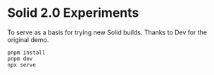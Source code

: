 # Solid 2.0 Experiments

To serve as a basis for trying new Solid builds. Thanks to Dev for the original demo.

```
pnpm install
pnpm dev
npx serve
```